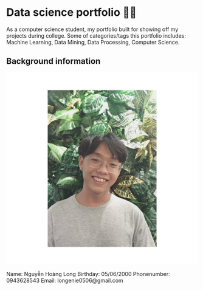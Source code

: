 # Data science portfolio 🌌🔭
As a computer science student, my portfolio built for showing off my projects during college.
Some of categories/tags this portfolio includes: Machine Learning, Data Mining, Data Processing, Computer Science.

## Background information
<p align="center">
  <img src="./images/profile.jpg" alt="Profile picture"/>
  <div>
    Name: Nguyễn Hoàng Long
    Birthday: 05/06/2000
    Phonenumber: 0943628543
    Email: longenie0506@gmail.com
  </div>
</p>